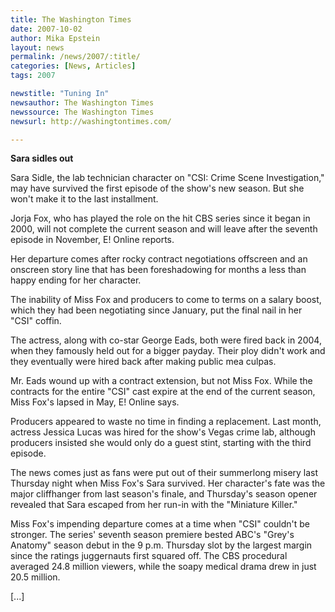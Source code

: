 ```yaml
---
title: The Washington Times 
date: 2007-10-02
author: Mika Epstein
layout: news
permalink: /news/2007/:title/
categories: [News, Articles]
tags: 2007

newstitle: "Tuning In"
newsauthor: The Washington Times 
newssource: The Washington Times 
newsurl: http://washingtontimes.com/

---
```


**Sara sidles out**

Sara Sidle, the lab technician character on "CSI: Crime Scene Investigation," may have survived the first episode of the show's new season. But she won't make it to the last installment.

Jorja Fox, who has played the role on the hit CBS series since it began in 2000, will not complete the current season and will leave after the seventh episode in November, E! Online reports.

Her departure comes after rocky contract negotiations offscreen and an onscreen story line that has been foreshadowing for months a less than happy ending for her character.

The inability of Miss Fox and producers to come to terms on a salary boost, which they had been negotiating since January, put the final nail in her "CSI" coffin.

The actress, along with co-star George Eads, both were fired back in 2004, when they famously held out for a bigger payday. Their ploy didn't work and they eventually were hired back after making public mea culpas.

Mr. Eads wound up with a contract extension, but not Miss Fox. While the contracts for the entire "CSI" cast expire at the end of the current season, Miss Fox's lapsed in May, E! Online says.

Producers appeared to waste no time in finding a replacement. Last month, actress Jessica Lucas was hired for the show's Vegas crime lab, although producers insisted she would only do a guest stint, starting with the third episode.

The news comes just as fans were put out of their summerlong misery last Thursday night when Miss Fox's Sara survived. Her character's fate was the major cliffhanger from last season's finale, and Thursday's season opener revealed that Sara escaped from her run-in with the "Miniature Killer."

Miss Fox's impending departure comes at a time when "CSI" couldn't be stronger. The series' seventh season premiere bested ABC's "Grey's Anatomy" season debut in the 9 p.m. Thursday slot by the largest margin since the ratings juggernauts first squared off. The CBS procedural averaged 24.8 million viewers, while the soapy medical drama drew in just 20.5 million.

[...]